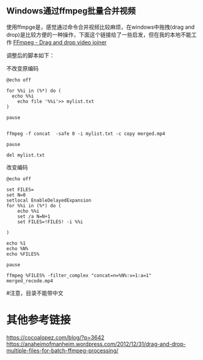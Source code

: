 ## Windows通过ffmpeg批量合并视频

使用ffmpge是，感觉通过命令合并视频比较麻烦，在windows中拖拽(drag and drop)是比较方便的一种操作，下面这个链接给了一些启发，但在我的本地不能工作
[FFmpeg - Drag and drop video joiner](https://quizgenerator.net/en/2018/02/ffmpeg-%E3%83%89%E3%83%A9%E3%83%83%E3%82%B0%E3%82%A2%E3%831tp1-tb3%E3%83%89%E3%83%89%E3%83%AD%E3%83%83%E3%83%97%E3%81%A71-tp1te5%8B%95%E7%94%BB%E7%B5%90%E5%90%88/)


调整后的脚本如下：

不改变原编码

```Windows Batch
@echo off 

for %%i in (%*) do (
  echo %%i
	echo file '%%i'>> mylist.txt
)

pause


ffmpeg -f concat  -safe 0 -i mylist.txt -c copy merged.mp4

pause

del mylist.txt
```


改变编码
```Windows Batch
@echo off 

set FILES=
set N=0
setlocal EnableDelayedExpansion
for %%i in (%*) do (
	echo %%i
	set /a N=N+1
	set FILES=!FILES! -i %%i

)

echo %1
echo %N%
echo %FILES%

pause

ffmpeg %FILES% -filter_complex "concat=n=%N%:v=1:a=1" merged_recode.mp4
```
#注意，目录不能带中文


# 其他参考链接
https://cocoalopez.com/blog/?p=3642  
https://anaheimofmanheim.wordpress.com/2012/12/31/drag-and-drop-multiple-files-for-batch-ffmpeg-processing/
